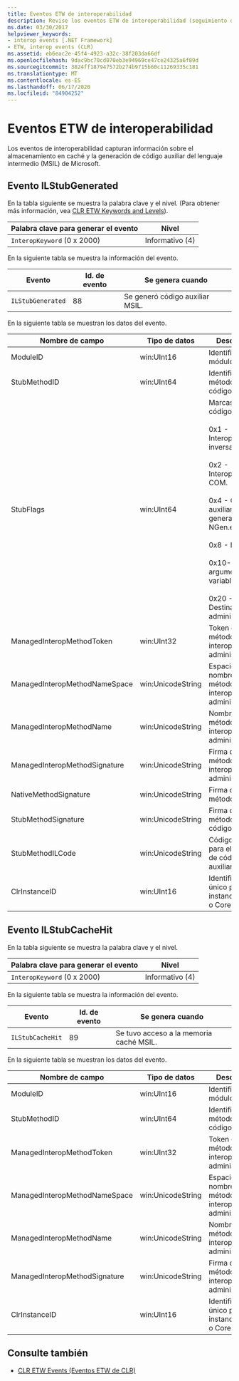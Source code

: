 ```yaml
---
title: Eventos ETW de interoperabilidad
description: Revise los eventos ETW de interoperabilidad (seguimiento de eventos para Windows), que capturan información sobre la generación de código auxiliar del lenguaje intermedio de Microsoft (MSIL) & almacenamiento en caché en .NET.
ms.date: 03/30/2017
helpviewer_keywords:
- interop events [.NET Framework]
- ETW, interop events (CLR)
ms.assetid: eb6eac2e-45f4-4923-a32c-38f203da66df
ms.openlocfilehash: 9dac9bc70cd070eb3e94969ce47ce24325a6f89d
ms.sourcegitcommit: 3824ff187947572b274b9715b60c11269335c181
ms.translationtype: MT
ms.contentlocale: es-ES
ms.lasthandoff: 06/17/2020
ms.locfileid: "84904252"
---
```

# <a name="interop-etw-events"></a>Eventos ETW de interoperabilidad
Los eventos de interoperabilidad capturan información sobre el almacenamiento en caché y la generación de código auxiliar del lenguaje intermedio (MSIL) de Microsoft.  

## <a name="ilstubgenerated-event"></a>Evento ILStubGenerated

En la tabla siguiente se muestra la palabra clave y el nivel. (Para obtener más información, vea [CLR ETW Keywords and Levels](clr-etw-keywords-and-levels.md)).  
  
|Palabra clave para generar el evento|Nivel|  
|-----------------------------------|-----------|  
|`InteropKeyword` (0 x 2000)|Informativo (4)|  
  
 En la siguiente tabla se muestra la información del evento.  
  
|Evento|Id. de evento|Se genera cuando|  
|-----------|--------------|-----------------|  
|`ILStubGenerated`|88|Se generó código auxiliar MSIL.|  
  
 En la siguiente tabla se muestran los datos del evento.  
  
|Nombre de campo|Tipo de datos|Descripción|  
|----------------|---------------|-----------------|  
|ModuleID|win:UInt16|Identificador del módulo.|  
|StubMethodID|win:UInt64|Identificador del método de código auxiliar.|  
|StubFlags|win:UInt64|Marcas para el código auxiliar:<br /><br /> 0x1 - Interoperabilidad inversa.<br /><br /> 0x2 - Interoperabilidad COM.<br /><br /> 0x4 - Código auxiliar generado por NGen.exe.<br /><br /> 0x8 - Delegado.<br /><br /> 0x10-argumento variable.<br /><br /> 0x20 - Destinatario no administrado.|  
|ManagedInteropMethodToken|win:UInt32|Token del método de interoperabilidad administrado.|  
|ManagedInteropMethodNameSpace|win:UnicodeString|Espacio de nombres del método de interoperabilidad administrado.|  
|ManagedInteropMethodName|win:UnicodeString|Nombre del método de interoperabilidad administrado.|  
|ManagedInteropMethodSignature|win:UnicodeString|Firma del método de interoperabilidad administrado.|  
|NativeMethodSignature|win:UnicodeString|Firma del método nativo.|  
|StubMethodSignature|win:UnicodeString|Firma del método de código auxiliar.|  
|StubMethodILCode|win:UnicodeString|Código MSIL para el método de código auxiliar.|  
|ClrInstanceID|win:UInt16|Identificador único para la instancia de CLR o CoreCLR.|  
  
## <a name="ilstubcachehit-event"></a>Evento ILStubCacheHit  

En la tabla siguiente se muestra la palabra clave y el nivel.  
  
|Palabra clave para generar el evento|Nivel|  
|-----------------------------------|-----------|  
|`InteropKeyword` (0 x 2000)|Informativo (4)|  
  
 En la siguiente tabla se muestra la información del evento.  
  
|Evento|Id. de evento|Se genera cuando|  
|-----------|--------------|-----------------|  
|`ILStubCacheHit`|89|Se tuvo acceso a la memoria caché MSIL.|  
  
 En la siguiente tabla se muestran los datos del evento.  
  
|Nombre de campo|Tipo de datos|Descripción|  
|----------------|---------------|-----------------|  
|ModuleID|win:UInt16|Identificador del módulo.|  
|StubMethodID|win:UInt64|Identificador del método de código auxiliar.|  
|ManagedInteropMethodToken|win:UInt32|Token del método de interoperabilidad administrado.|  
|ManagedInteropMethodNameSpace|win:UnicodeString|Espacio de nombres del método de interoperabilidad administrado.|  
|ManagedInteropMethodName|win:UnicodeString|Nombre del método de interoperabilidad administrado.|  
|ManagedInteropMethodSignature|win:UnicodeString|Firma del método de interoperabilidad administrado.|  
|ClrInstanceID|win:UInt16|Identificador único para la instancia de CLR o CoreCLR.|  
  
## <a name="see-also"></a>Consulte también

- [CLR ETW Events (Eventos ETW de CLR)](clr-etw-events.md)
